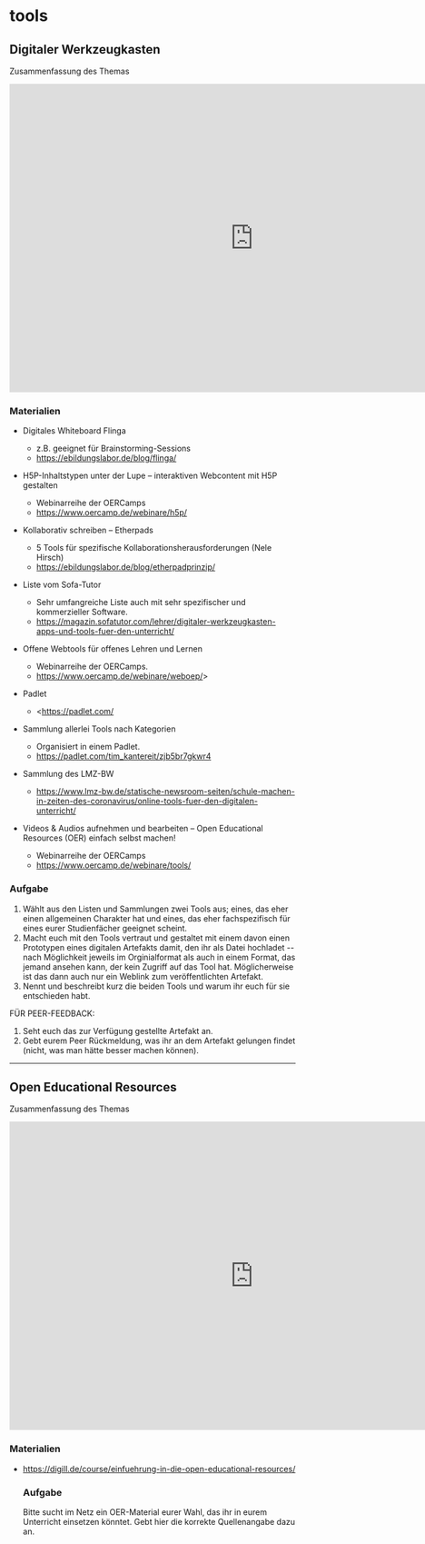 # tools

## Digitaler Werkzeugkasten

Zusammenfassung des Themas

<iframe src="https://l2d2.de/wp-admin/admin-ajax.php?action=h5p_embed&amp;id=6" width="857" height="543" frameborder="0" allowfullscreen="allowfullscreen">
</iframe>



<script src="https://l2d2.de/wp-content/plugins/h5p/h5p-php-library/js/h5p-resizer.js" charset="UTF-8">
</script>

### Materialien

- Digitales Whiteboard Flinga

  - z.B. geeignet für Brainstorming-Sessions
  - <https://ebildungslabor.de/blog/flinga/>

- H5P-Inhaltstypen unter der Lupe – interaktiven Webcontent mit H5P gestalten

  - Webinarreihe der OERCamps
  - <https://www.oercamp.de/webinare/h5p/>

- Kollaborativ schreiben – Etherpads

  - 5 Tools für spezifische Kollaborationsherausforderungen (Nele Hirsch)
  - <https://ebildungslabor.de/blog/etherpadprinzip/>

- Liste vom Sofa-Tutor

  - Sehr umfangreiche Liste auch mit sehr spezifischer und kommerzieller Software.
  - <https://magazin.sofatutor.com/lehrer/digitaler-werkzeugkasten-apps-und-tools-fuer-den-unterricht/>

- Offene Webtools für offenes Lehren und Lernen

  - Webinarreihe der OERCamps.
  - <https://www.oercamp.de/webinare/weboep/>>

- Padlet

  - <<https://padlet.com/>

- Sammlung allerlei Tools nach Kategorien

  - Organisiert in einem Padlet.
  - <https://padlet.com/tim_kantereit/zjb5br7gkwr4>

- Sammlung des LMZ-BW

  - <https://www.lmz-bw.de/statische-newsroom-seiten/schule-machen-in-zeiten-des-coronavirus/online-tools-fuer-den-digitalen-unterricht/>

- Videos & Audios aufnehmen und bearbeiten – Open Educational Resources (OER) einfach selbst machen!

  - Webinarreihe der OERCamps
  - <https://www.oercamp.de/webinare/tools/>

### Aufgabe

1. Wählt aus den Listen und Sammlungen zwei Tools aus; eines, das eher einen allgemeinen Charakter hat und eines, das eher fachspezifisch für eines eurer Studienfächer geeignet scheint.
2. Macht euch mit den Tools vertraut und gestaltet mit einem davon einen Prototypen eines digitalen Artefakts damit, den ihr als Datei hochladet -- nach Möglichkeit jeweils im Orginialformat als auch in einem Format, das jemand ansehen kann, der kein Zugriff auf das Tool hat. Möglicherweise ist das dann auch nur ein Weblink zum veröffentlichten Artefakt.
3. Nennt und beschreibt kurz die beiden Tools und warum ihr euch für sie entschieden habt.

FÜR PEER-FEEDBACK:

1. Seht euch das zur Verfügung gestellte Artefakt an.
2. Gebt eurem Peer Rückmeldung, was ihr an dem Artefakt gelungen findet (nicht, was man hätte besser machen können).

--------------------------------------------------------------------------------

## Open Educational Resources

Zusammenfassung des Themas

<iframe src="https://l2d2.de/wp-admin/admin-ajax.php?action=h5p_embed&amp;id=7" width="857" height="543" frameborder="0" allowfullscreen="allowfullscreen">
</iframe>



<script src="https://l2d2.de/wp-content/plugins/h5p/h5p-php-library/js/h5p-resizer.js" charset="UTF-8">
</script>

### Materialien

- <https://digill.de/course/einfuehrung-in-die-open-educational-resources/>

  ### Aufgabe

  Bitte sucht im Netz ein OER-Material eurer Wahl, das ihr in eurem Unterricht einsetzen könntet. Gebt hier die korrekte Quellenangabe dazu an.
